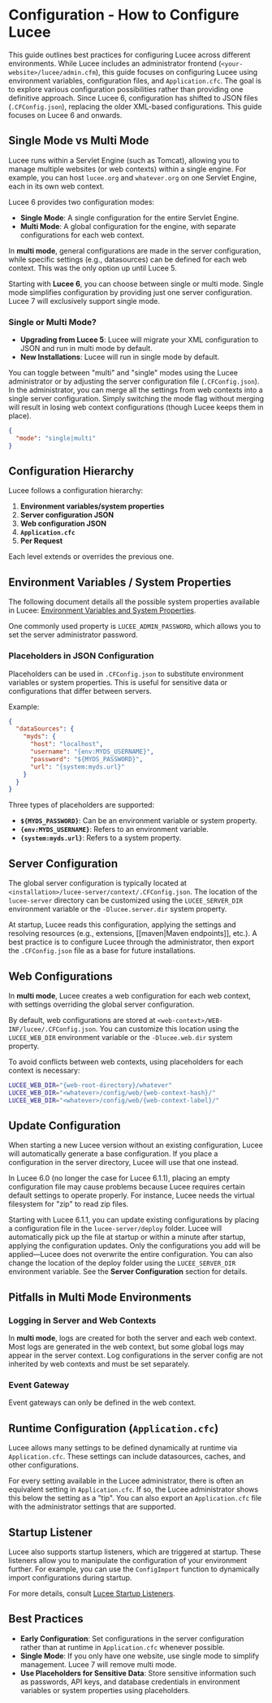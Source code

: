 
<!--
{
  "title": "Configuration - CFConfig.json",
  "id": "config",
  "categories": ["configuration"],
  "description": "Best practices for configuring Lucee in various environments.",
  "keywords": ["configuration", "config", ".CFConfig.json", "lucee-server.xml", "lucee-web.xml"],
  "categories":[
    "server"
  ],
  "related": [
    "function-configimport",
    "tag-application",
    "maven"
  ]
}
-->

# Configuration - How to Configure Lucee

This guide outlines best practices for configuring Lucee across different environments. While Lucee includes an
administrator frontend (`<your-website>/lucee/admin.cfm`), this guide focuses on configuring Lucee using
environment variables, configuration files, and `Application.cfc`. The goal is to explore various configuration
possibilities rather than providing one definitive approach. Since Lucee 6, configuration has shifted to JSON
files (`.CFConfig.json`), replacing the older XML-based configurations. This guide focuses on Lucee 6 and onwards.

## Single Mode vs Multi Mode

Lucee runs within a Servlet Engine (such as Tomcat), allowing you to manage multiple websites (or web contexts)
within a single engine. For example, you can host `lucee.org` and `whatever.org` on one Servlet Engine, each
in its own web context.

Lucee 6 provides two configuration modes:

- **Single Mode**: A single configuration for the entire Servlet Engine.
- **Multi Mode**: A global configuration for the engine, with separate configurations for each web context.

In **multi mode**, general configurations are made in the server configuration, while specific settings
(e.g., datasources) can be defined for each web context. This was the only option up until Lucee 5.

Starting with **Lucee 6**, you can choose between single or multi mode. Single mode simplifies configuration
by providing just one server configuration. Lucee 7 will exclusively support single mode.

### Single or Multi Mode?

- **Upgrading from Lucee 5**: Lucee will migrate your XML configuration to JSON and run in multi mode by default.
- **New Installations**: Lucee will run in single mode by default.

You can toggle between "multi" and "single" modes using the Lucee administrator or by adjusting the server
configuration file (`.CFConfig.json`). In the administrator, you can merge all the settings from web contexts
into a single server configuration. Simply switching the mode flag without merging will result in losing
web context configurations (though Lucee keeps them in place).

```json
{
  "mode": "single|multi"
}
```

## Configuration Hierarchy

Lucee follows a configuration hierarchy:

1. **Environment variables/system properties**
2. **Server configuration JSON**
3. **Web configuration JSON**
4. **`Application.cfc`**
5. **Per Request**

Each level extends or overrides the previous one.

## Environment Variables / System Properties

The following document details all the possible system properties available in Lucee:
[Environment Variables and System Properties](https://github.com/lucee/lucee-docs/blob/master/docs/recipes/environment-variables-system-properties.md).

One commonly used property is `LUCEE_ADMIN_PASSWORD`, which allows you to set the server administrator password.

### Placeholders in JSON Configuration

Placeholders can be used in `.CFConfig.json` to substitute environment variables or system properties. This is
useful for sensitive data or configurations that differ between servers.

Example:

```json
{
  "dataSources": {
    "myds": {
      "host": "localhost",
      "username": "{env:MYDS_USERNAME}",
      "password": "${MYDS_PASSWORD}",
      "url": "{system:myds.url}"
    }
  }
}
```

Three types of placeholders are supported:

- **`${MYDS_PASSWORD}`**: Can be an environment variable or system property.
- **`{env:MYDS_USERNAME}`**: Refers to an environment variable.
- **`{system:myds.url}`**: Refers to a system property.

## Server Configuration

The global server configuration is typically located at `<installation>/lucee-server/context/.CFConfig.json`.
The location of the `lucee-server` directory can be customized using the `LUCEE_SERVER_DIR` environment
variable or the `-Dlucee.server.dir` system property.

At startup, Lucee reads this configuration, applying the settings and resolving resources (e.g., extensions,
[[maven|Maven endpoints]], etc.). A best practice is to configure Lucee through the administrator, then export the
`.CFConfig.json` file as a base for future installations.

## Web Configurations

In **multi mode**, Lucee creates a web configuration for each web context, with settings overriding the global
server configuration.

By default, web configurations are stored at `<web-context>/WEB-INF/lucee/.CFConfig.json`. You can customize
this location using the `LUCEE_WEB_DIR` environment variable or the `-Dlucee.web.dir` system property.

To avoid conflicts between web contexts, using placeholders for each context is necessary:

```bash
LUCEE_WEB_DIR="{web-root-directory}/whatever"
LUCEE_WEB_DIR="<whatever>/config/web/{web-context-hash}/"
LUCEE_WEB_DIR="<whatever>/config/web/{web-context-label}/"
```

## Update Configuration

When starting a new Lucee version without an existing configuration, Lucee will automatically generate a base configuration. 
If you place a configuration in the server directory, Lucee will use that one instead.

In Lucee 6.0 (no longer the case for Lucee 6.1.1), placing an empty configuration file may cause problems because Lucee 
requires certain default settings to operate properly. For instance, Lucee needs the virtual filesystem for "zip" to 
read zip files.

Starting with Lucee 6.1.1, you can update existing configurations by placing a configuration file in the `lucee-server/deploy` 
folder. Lucee will automatically pick up the file at startup or within a minute after startup, applying the configuration 
updates. Only the configurations you add will be applied—Lucee does not overwrite the entire configuration. You can also 
change the location of the deploy folder using the `LUCEE_SERVER_DIR` environment variable. See the **Server Configuration** 
section for details.

## Pitfalls in Multi Mode Environments

### Logging in Server and Web Contexts

In **multi mode**, logs are created for both the server and each web context. Most logs are generated in 
the web context, but some global logs may appear in the server context. Log configurations in the server config 
are not inherited by web contexts and must be set separately.

### Event Gateway

Event gateways can only be defined in the web context.

## Runtime Configuration (`Application.cfc`)

Lucee allows many settings to be defined dynamically at runtime via `Application.cfc`. These settings can include 
datasources, caches, and other configurations.

For every setting available in the Lucee administrator, there is often an equivalent setting in `Application.cfc`. 
If so, the Lucee administrator shows this below the setting as a "tip". You can also export an `Application.cfc` file 
with the administrator settings that are supported.

## Startup Listener

Lucee also supports startup listeners, which are triggered at startup. These listeners allow you to manipulate 
the configuration of your environment further. For example, you can use the `ConfigImport` function to dynamically 
import configurations during startup.

For more details, consult [Lucee Startup Listeners](https://github.com/lucee/lucee-docs/blob/master/docs/recipes/startup-listeners-code.md).

## Best Practices

- **Early Configuration**: Set configurations in the server configuration rather than at runtime in `Application.cfc` 
whenever possible.
- **Single Mode**: If you only have one website, use single mode to simplify management. Lucee 7 will remove multi mode.
- **Use Placeholders for Sensitive Data**: Store sensitive information such as passwords, API keys, and database credentials 
in environment variables or system properties using placeholders.
